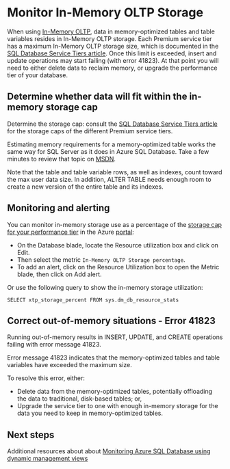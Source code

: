 <properties
    pageTitle="Monitor XTP in-memory storage | Azure"
    description="Estimate and monitor XTP in-memory storage use, capacity; resolve capacity error 41823"
    services="sql-database"
    documentationcenter=""
    author="jodebrui"
    manager="jhubbard"
    editor="" />
<tags
    ms.assetid="b617308e-692c-4938-8fa2-070034a3ecef"
    ms.service="sql-database"
    ms.custom="monitor and tune"
    ms.workload="data-management"
    ms.tgt_pltfrm="na"
    ms.devlang="na"
    ms.topic="article"
    ms.date="12/19/2016"
    wacn.date=""
    ms.author="jodebrui" />

# Monitor In-Memory OLTP Storage
When using [In-Memory OLTP](/documentation/articles/sql-database-in-memory/), data in memory-optimized tables and table variables resides in In-Memory OLTP storage. Each Premium service tier has a maximum In-Memory OLTP storage size, which is documented in the [SQL Database Service Tiers article](/documentation/articles/sql-database-service-tiers/#single-database-service-tiers-and-performance-levels). Once this limit is exceeded, insert and update operations may start failing (with error 41823). At that point you will need to either delete data to reclaim memory, or upgrade the performance tier of your database.

## Determine whether data will fit within the in-memory storage cap
Determine the storage cap: consult the [SQL Database Service Tiers article](/documentation/articles/sql-database-service-tiers/#single-database-service-tiers-and-performance-levels) for the storage caps of the different Premium service tiers.

Estimating memory requirements for a memory-optimized table works the same way for SQL Server as it does in Azure SQL Database. Take a few minutes to review that topic on [MSDN](https://msdn.microsoft.com/zh-cn/library/dn282389.aspx).

Note that the table and table variable rows, as well as indexes, count toward the max user data size. In addition, ALTER TABLE needs enough room to create a new version of the entire table and its indexes.

## Monitoring and alerting
You can monitor in-memory storage use as a percentage of the [storage cap for your performance tier](/documentation/articles/sql-database-service-tiers/#single-database-service-tiers-and-performance-levels) in the Azure [portal](https://portal.azure.cn): 

- On the Database blade, locate the Resource utilization box and click on Edit.
- Then select the metric `In-Memory OLTP Storage percentage`.
- To add an alert, click on the Resource Utilization box to open the Metric blade, then click on Add alert.

Or use the following query to show the in-memory storage utilization:

    SELECT xtp_storage_percent FROM sys.dm_db_resource_stats


## Correct out-of-memory situations - Error 41823
Running out-of-memory results in INSERT, UPDATE, and CREATE operations failing with error message 41823.

Error message 41823 indicates that the memory-optimized tables and table variables have exceeded the maximum size.

To resolve this error, either:

- Delete data from the memory-optimized tables, potentially offloading the data to traditional, disk-based tables; or,
- Upgrade the service tier to one with enough in-memory storage for the data you need to keep in memory-optimized tables.

## Next steps
Additional resources about about [Monitoring Azure SQL Database using dynamic management views](/documentation/articles/sql-database-monitoring-with-dmvs/)
